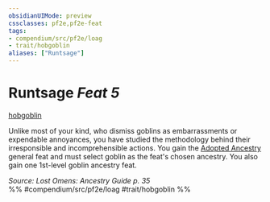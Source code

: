 ```yaml
---
obsidianUIMode: preview
cssclasses: pf2e,pf2e-feat
tags:
- compendium/src/pf2e/loag
- trait/hobgoblin
aliases: ["Runtsage"]
---
```

# Runtsage  *Feat 5*  
[hobgoblin](rules/traits/hobgoblin-locg.md "Hobgoblin Ancestry & Heritage Trait")  


Unlike most of your kind, who dismiss goblins as embarrassments or expendable annoyances, you have studied the methodology behind their irresponsible and incomprehensible actions. You gain the [Adopted Ancestry](compendium/feats/adopted-ancestry.md) general feat and must select goblin as the feat's chosen ancestry. You also gain one 1st-level goblin ancestry feat.

*Source: Lost Omens: Ancestry Guide p. 35*  
%% #compendium/src/pf2e/loag #trait/hobgoblin %%
